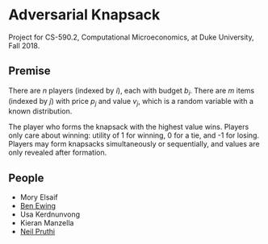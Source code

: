 # Adversarial Knapsack
Project for CS-590.2, Computational Microeconomics, at Duke University, Fall 2018.

## Premise

There are $n$ players (indexed by $i$), each with budget $b_i$. There are $m$ items (indexed by $j$) with price $p_j$ and value $v_j$, which is a random variable with a known distribution.

The player who forms the knapsack with the highest value wins. Players only care about winning: utility of 1 for winning, 0 for a tie, and -1 for losing. Players may form knapsacks simultaneously or sequentially, and values are only revealed after formation.


## People

* Mory Elsaif
* [Ben Ewing](https://github.com/ben-e)
* Usa Kerdnunvong
* Kieran Manzella
* [Neil Pruthi](https://github.com/neilpruthi)